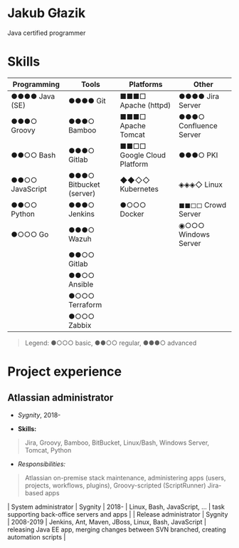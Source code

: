 # Jakub Głazik
Java certified programmer 


# Skills

| Programming             | Tools                   | Platforms                  | Other                      |
| -----                   | -----                   | -----                      | -----                      |
| ●●●● Java (SE)          | ●●●● Git                | ■■■□ Apache (httpd)        | ●●●● Jira Server           |
| ●●●○ Groovy             | ●●●○ Bamboo             | ■■■□ Apache Tomcat         | ●●●○ Confluence Server     |
| ●●○○ Bash               | ●●●○ Gitlab             | ■■□□ Google Cloud Platform | ●●●○ PKI                   |
| ●●○○ JavaScript         | ●●●○ Bitbucket (server) | ◆◆◇◇ Kubernetes            | ◈◈◈◇ Linux                 |
| ●●○○ Python             | ●●●○ Jenkins            | ●○○○ Docker                | ◼◼◻◻ Crowd Server          |
| ●○○○ Go                 | ●●●○ Wazuh              |                            | ◉○○○ Windows Server        |
|                         | ●●○○ Gitlab             |                            |                            |
|                         | ●●○○ Ansible            |                            |                            |
|                         | ●○○○ Terraform          |                            |                            |
|                         | ●○○○ Zabbix             |                            |                            |

> Legend: ●○○○ basic, ●●○○ regular, ●●●○ advanced


# Project experience

## Atlassian administrator
* *Sygnity*, 2018-

* **Skills:**
> Jira, Groovy, Bamboo, BitBucket, Linux/Bash, Windows Server, Tomcat, Python

* *Responsibilities:*
> Atlassian on-premise stack maintenance, administering  apps (users, projects, workflows, plugins), Groovy-scripted (ScriptRunner) Jira-based apps


| System administrator  | Sygnity  | 2018-     | Linux, Bash, JavaScript, ...                                 | task supporting back-office servers and apps                                             |
| Release administrator | Sygnity  | 2008-2019 | Jenkins, Ant, Maven, JBoss, Linux, Bash, JavaScript          | releasing Java EE app, merging changes between SVN branched, creating automation scripts |
